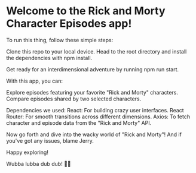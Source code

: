 # Welcome to the Rick and Morty Character Episodes app!

To run this thing, follow these simple steps:

Clone this repo to your local device.
Head to the root directory and install the dependencies with npm install.

Get ready for an interdimensional adventure by running npm run start.

With this app, you can:

Explore episodes featuring your favorite "Rick and Morty" characters.
Compare episodes shared by two selected characters.

Dependencies we used:
React: For building crazy user interfaces.
React Router: For smooth transitions across different dimensions.
Axios: To fetch character and episode data from the "Rick and Morty" API.

Now go forth and dive into the wacky world of "Rick and Morty"! And if you've got any issues, blame Jerry. 

Happy exploring!

Wubba lubba dub dub! 🚀🌌